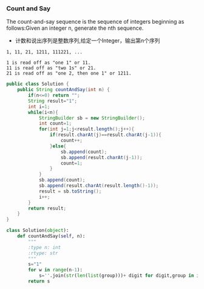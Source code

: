 ### Count and Say

The count-and-say sequence is the sequence of integers beginning as follows:Given an integer n, generate the nth sequence.

* 计数和说出序列是整数序列,给定一个Integer，输出第n个序列

``` 
1, 11, 21, 1211, 111221, ...

1 is read off as "one 1" or 11.
11 is read off as "two 1s" or 21.
21 is read off as "one 2, then one 1" or 1211.
```

``` java
public class Solution {
    public String countAndSay(int n) {
        if(n<=0) return "";
        String result="1";
        int i=1;
        while(i<n){
            StringBuilder sb = new StringBuilder();
            int count=1;
            for(int j=1;j<result.length();j++){
                if(result.charAt(j)==result.charAt(j-1)){
                    count++;
                }else{
                    sb.append(count);
                    sb.append(result.charAt(j-1));
                    count=1;
                }
            }
            sb.append(count);
            sb.append(result.charAt(result.length()-1));
            result = sb.toString();
            i++;
        }
        return result;
    }
}
```
``` python
class Solution(object):
    def countAndSay(self, n):
        """
        :type n: int
        :rtype: str
        """
        s="1"
        for w in range(n-1):
            s=''.join(str(len(list(group)))+ digit for digit,group in itertools.groupby(s))
        return s
```